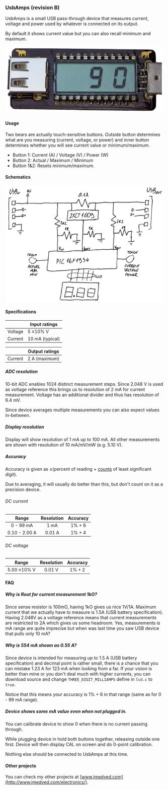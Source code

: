 ### UsbAmps (revision B) ###

UsbAmps is a small USB pass-through device that measures current, voltage and
power used by whatever is connected on its output.

By default it shows current value but you can also recall minimum and maximum.

![UsbAmps, revision B board](Wiki/B/Picture.jpg)


#### Usage ####

Two bears are actually touch-sensitive buttons. Outside button determines what
are you measuring (current, voltage, or power) and inner button determines
whether you will see current value or minimum/maximum.

* Button 1: Current (A) / Voltage (V) / Power (W)
* Button 2: Actual / Maximum / Minimum
* Button 1&2: Resets minimum/maximum.


#### Schematics ####

![UsbAmps, revision B schematics](Wiki/B/Schema.png)


#### Specifications ####

|         | Input ratings            |
|---------|--------------------------|
| Voltage | 5 ±10% V                 |
| Current | 10 mA (typical)          |

|         | Output ratings           |
|---------|--------------------------|
| Current | 2 A (maximum)            |


##### ADC resolution #####

10-bit ADC enables 1024 distinct measurement steps. Since 2.048 V is used as
voltage reference this brings us to resolution of 2 mA for current measurement.
Voltage has an additional divider and thus has resolution of 6.4 mV.

Since device averages multiple measurements you can also expect values
in-between.


##### Display resolution #####

Display will show resolution of 1 mA up to 100 mA. All other measurements are
shown with resolution of 10 mA/mV/mW (e.g. 5.10 V).


##### Accuracy #####

Accuracy is given as ±(percent of reading + [counts](http://www.youtube.com/watch?v=U4JFeU-o2kc)
of least significant digit).

Due to averaging, it will usually do better than this, but don't count on it as
a precision device.


###### DC current ######

| Range          | Resolution | Accuracy |
|:--------------:|:----------:|:--------:|
| 0 - 99 mA      | 1 mA       | 1% + 6   |
| 0.10 - 2.00 A  | 0.01 A     | 1% + 4   |


###### DC voltage ######

| Range          | Resolution | Accuracy |
|:--------------:|:----------:|:--------:|
| 5.00 ±10% V    | 0.01 V     | 1% + 2   |


#### FAQ ####

##### Why is Rout for current measurement 1kO? #####

Since sense resistor is 100mO, having 1kO gives us nice 1V/1A. Maximum current
that we actually have to measure is 1.5A (USB battery specification). Having
2.048V as a voltage reference means that current measurements are restricted to
2A which gives us some headroom. Yes, measurements is mA range are quite
imprecise but when was last time you saw USB device that pulls only 10 mA?


##### Why is 554 mA shown as 0.55 A? #####

Since device is intended for measuring up to 1.5 A (USB battery specification)
and decimal point is rather small, there is a chance that you can mistake
1.23 A for 123 mA when looking from a far. If your vision is better than mine
or you don't deal much with higher currents, you can download source and change
`THREE_DIGIT_MILLIAMPS` define in `lcd.c` to `true`.

Notice that this means your accuracy is 1% + 6 in that range (same as for
0 - 99 mA range).


##### Device shows some mA value even when not plugged in. #####

You can calibrate device to show 0 when there is no current passing through.

While plugging device in hold both buttons together, releasing outside one
first. Device will then display CAL on screen and do 0-point calibration.

Nothing else should be connected to UsbAmps at this time.


#### Other projects ####

You can check my other projects at [www.jmedved.com](http://www.jmedved.com/electronics/).
